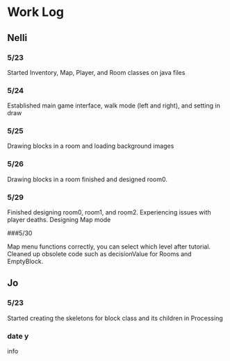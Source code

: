 # Work Log

## Nelli

### 5/23
Started Inventory, Map, Player, and Room classes on java files

### 5/24

Established main game interface, walk mode (left and right), and setting in draw

### 5/25

Drawing blocks in a room and loading background images

### 5/26

Drawing blocks in a room finished and designed room0.

### 5/29

Finished designing room0, room1, and room2. 
Experiencing issues with player deaths.
Designing Map mode

###5/30

Map menu functions correctly, you can select which level after tutorial.
Cleaned up obsolete code such as decisionValue for Rooms and EmptyBlock.

## Jo

### 5/23

Started creating the skeletons for block class and its children in Processing

### date y

info
